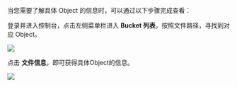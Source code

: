 当您需要了解具体 Object 的信息时，可以通过以下步骤完成查看：

登录并进入控制台，点击左侧菜单栏进入 **Bucket 列表**，按照文件路径，寻找到对应 Object。

![](http://imgcache.tcecqpoc.fsphere.cn/image/mccdn.qcloud.com/static/img/595f07872d2b43c5ca834fc0eed060bf/Free-Converter.com-qq20160731-1%402x-40173251.jpg)

点击 **文件信息**，即可获得具体Object的信息。

![](http://imgcache.tcecqpoc.fsphere.cn/image/mccdn.qcloud.com/static/img/8b0992913b30ad6549005857dabc628c/QQ20160731-1%402x.png)